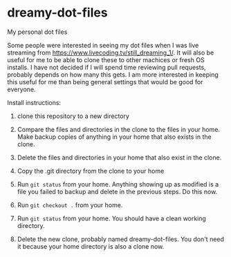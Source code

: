 # dreamy-dot-files
My personal dot files

Some people were interested in seeing my dot files when I was live streaming from https://www.livecoding.tv/still_dreaming_1/. It will also be useful for me to be able to clone these to other machices or fresh OS installs. I have not decided if I will spend time reviewing pull requests, probably depends on how many this gets. I am more interested in keeping this useful for me than being general settings that would be good for everyone.

Install instructions:

1) clone this repository to a new directory

2) Compare the files and directories in the clone to the files in your home. Make backup copies of anything in your home that also exists in the clone.

3) Delete the files and directories in your home that also exist in the clone.

4) Copy the .git directory from the clone to your home

5) Run `git status` from your home. Anything showing up as modified is a file you failed to backup and delete in the previous steps. Do this now.

6) Run `git checkout .` from your home.

7) Run `git status` from your home. You should have a clean working directory.

8) Delete the new clone, probably named dreamy-dot-files. You don't need it because your home directory is also a clone now.
